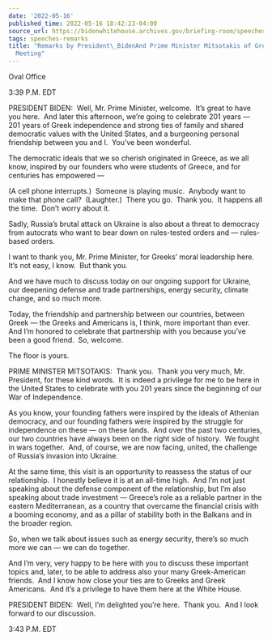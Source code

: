 ```yaml
---
date: '2022-05-16'
published_time: 2022-05-16 18:42:23-04:00
source_url: https://bidenwhitehouse.archives.gov/briefing-room/speeches-remarks/2022/05/16/remarks-by-president-bidenand-prime-minister-mitsotakis-of-greecebefore-bilateral-meeting/
tags: speeches-remarks
title: "Remarks by President\_BidenAnd Prime Minister Mitsotakis of GreeceBefore Bilateral\_\
  Meeting"
---
```

 
Oval Office

3:39 P.M. EDT

PRESIDENT BIDEN:  Well, Mr. Prime Minister, welcome.  It’s great to have
you here.  And later this afternoon, we’re going to celebrate 201 years
— 201 years of Greek independence and strong ties of family and shared
democratic values with the United States, and a burgeoning personal
friendship between you and I.  You’ve been wonderful.

The democratic ideals that we so cherish originated in Greece, as we all
know, inspired by our founders who were students of Greece, and for
centuries has empowered —

(A cell phone interrupts.)  Someone is playing music.  Anybody want to
make that phone call?  (Laughter.)  There you go.  Thank you.  It
happens all the time.  Don’t worry about it.

Sadly, Russia’s brutal attack on Ukraine is also about a threat to
democracy from autocrats who want to bear down on rules-tested orders
and — rules-based orders.

I want to thank you, Mr. Prime Minister, for Greeks’ moral leadership
here.  It’s not easy, I know.  But thank you. 

And we have much to discuss today on our ongoing support for Ukraine,
our deepening defense and trade partnerships, energy security, climate
change, and so much more.

Today, the friendship and partnership between our countries, between
Greek — the Greeks and Americans is, I think, more important than ever. 
And I’m honored to celebrate that partnership with you because you’ve
been a good friend.  So, welcome. 

The floor is yours. 

PRIME MINISTER MITSOTAKIS:  Thank you.  Thank you very much, Mr.
President, for these kind words.  It is indeed a privilege for me to be
here in the United States to celebrate with you 201 years since the
beginning of our War of Independence.

As you know, your founding fathers were inspired by the ideals of
Athenian democracy, and our founding fathers were inspired by the
struggle for independence on these — on these lands.  And over the past
two centuries, our two countries have always been on the right side of
history.  We fought in wars together.  And, of course, we are now
facing, united, the challenge of Russia’s invasion into Ukraine.

At the same time, this visit is an opportunity to reassess the status of
our relationship.  I honestly believe it is at an all-time high.  And
I’m not just speaking about the defense component of the relationship,
but I’m also speaking about trade investment — Greece’s role as a
reliable partner in the eastern Mediterranean, as a country that
overcame the financial crisis with a booming economy, and as a pillar of
stability both in the Balkans and in the broader region. 

So, when we talk about issues such as energy security, there’s so much
more we can — we can do together.

And I’m very, very happy to be here with you to discuss these important
topics and, later, to be able to address also your many Greek-American
friends.  And I know how close your ties are to Greeks and Greek
Americans.  And it’s a privilege to have them here at the White House.

PRESIDENT BIDEN:  Well, I’m delighted you’re here.  Thank you.  And I
look forward to our discussion.

3:43 P.M. EDT
